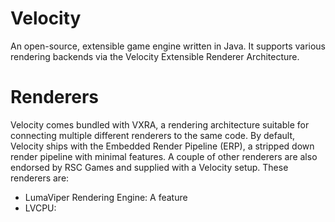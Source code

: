 # Velocity
An open-source, extensible game engine written in Java. It supports various rendering backends via the Velocity Extensible Renderer Architecture.

# Renderers
Velocity comes bundled with VXRA, a rendering architecture suitable for connecting multiple different renderers to the same code. By default, Velocity ships with the Embedded Render Pipeline (ERP), a stripped down render pipeline with minimal features. A couple of other renderers are also endorsed by RSC Games and supplied with a Velocity setup. These renderers are:
  - LumaViper Rendering Engine:
      A feature
  - LVCPU:
